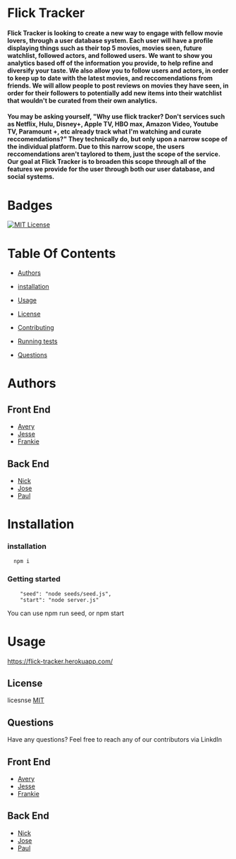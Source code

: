 # Flick Tracker

#### Flick Tracker is looking to create a new way to engage with fellow movie lovers, through a user database system. Each user will have a profile displaying things such as their top 5 movies, movies seen, future watchlist, followed actors, and followed users. We want to show you analytics based off of the information you provide, to help refine and diversify your taste. We also allow you to follow users and actors, in order to keep up to date with the latest movies, and reccomendations from friends. We will allow people to post reviews on movies they have seen, in order for their followers to potentially add new items into their watchlist that wouldn't be curated from their own analytics.

#### You may be asking yourself, "Why use flick tracker? Don't services such as Netflix, Hulu, Disney+, Apple TV, HBO max, Amazon Video, Youtube TV, Paramount +, etc already track what I'm watching and curate reccomendations?" They technically do, but only upon a narrow scope of the individual platform. Due to this narrow scope, the users reccomendations aren't taylored to them, just the scope of the service. Our goal at Flick Tracker is to broaden this scope through all of the features we provide for the user through both our user database, and social systems.

#

# Badges

[![MIT License](https://img.shields.io/badge/License-MIT-green.svg)](https://choosealicense.com/licenses/mit/)

# Table Of Contents

- [Authors](#Authors)

- [installation](#installation)

- [Usage](#Usage)

- [License](#License)

- [Contributing](#Contributing)

- [Running tests](#tests)

- [Questions](#Questions)

# Authors

## Front End

- [ Avery](https://github.com/AveryNewhart)
- [ Jesse](https://github.com/jesseosborne615)
- [ Frankie](https://github.com/uhfrankie)

## Back End

- [ Nick](https://github.com/NicholasTozzi)
- [ Jose](https://github.com/jdelvalle12)
- [ Paul](https://github.com/Pauldan1988)

# Installation

### installation

```bash
  npm i
```

### Getting started

```scripts
    "seed": "node seeds/seed.js",
    "start": "node server.js"
```

You can use npm run seed, or npm start 

# Usage

https://flick-tracker.herokuapp.com/

## License

licesnse
[MIT](https://choosealicense.com/licenses/mit/)

## Questions

Have any questions? Feel free to reach any of our contributors via LinkdIn

## Front End

- [ Avery](https://www.linkedin.com/in/avery-newhart-0654a9263/)
- [ Jesse](https://www.linkedin.com/in/jesseosborne615)
- [ Frankie](https://www.linkedin.com/in/francesca-sanchez-a2026b268)

## Back End

- [Nick](https://www.linkedin.com/in/nicholas-tozzi-a19992202/)
- [ Jose](https://www.linkedin.com/in/jose-del-valle-94993a124/)
- [ Paul](https://www.linkedin.com/in/paul-d-angelo-jr-431407257/)
